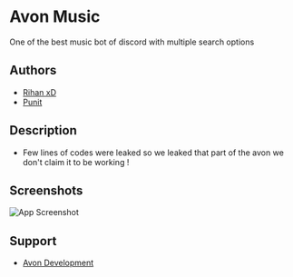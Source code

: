 
# Avon Music

One of the best music bot of discord with multiple search options 


## Authors

- [Rihan xD](https://discord.gg/VHA68ktXMG)
- [Punit](https://discord.com/users/765841266181144596)


## Description
- Few lines of codes were leaked so we leaked that part of the avon we don't claim it to be working !
## Screenshots

![App Screenshot](https://media.discordapp.net/attachments/1065525090265083984/1072384599688228894/image.png)

## Support 
- [Avon Development](https://discord.gg/VHA68ktXMG)
